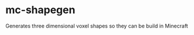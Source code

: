 mc-shapegen
===========

Generates three dimensional voxel shapes so they can be build in Minecraft
